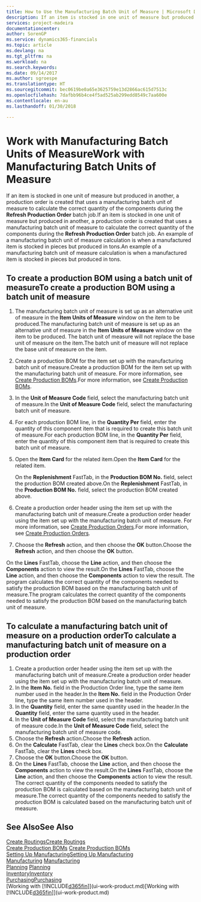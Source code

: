 ```yaml
---
title: How to Use the Manufacturing Batch Unit of Measure | Microsoft Docs
description: If an item is stocked in one unit of measure but produced in another, then the production order must be use a manufacturing batch unit of measure to calculate the correct quantity of components. An example of a manufacturing batch unit of measure calculation is when a manufactured item is stocked in pieces but produced in tons.
services: project-madeira
documentationcenter: 
author: SorenGP
ms.service: dynamics365-financials
ms.topic: article
ms.devlang: na
ms.tgt_pltfrm: na
ms.workload: na
ms.search.keywords: 
ms.date: 09/14/2017
ms.author: sgroespe
ms.translationtype: HT
ms.sourcegitcommit: bec0619be0a65e3625759e13d2866ac615d7513c
ms.openlocfilehash: 7dafbb96b4ce4f5ad525ab299edd8549c7aa600e
ms.contentlocale: en-au
ms.lasthandoff: 01/30/2018

---
```

# <a name="work-with-manufacturing-batch-units-of-measure"></a><span data-ttu-id="1d754-104">Work with Manufacturing Batch Units of Measure</span><span class="sxs-lookup"><span data-stu-id="1d754-104">Work with Manufacturing Batch Units of Measure</span></span>
<span data-ttu-id="1d754-105">If an item is stocked in one unit of measure but produced in another, a production order is created that uses a manufacturing batch unit of measure to calculate the correct quantity of the components during the **Refresh Production Order** batch job.</span><span class="sxs-lookup"><span data-stu-id="1d754-105">If an item is stocked in one unit of measure but produced in another, a production order is created that uses a manufacturing batch unit of measure to calculate the correct quantity of the components during the **Refresh Production Order** batch job.</span></span> <span data-ttu-id="1d754-106">An example of a manufacturing batch unit of measure calculation is when a manufactured item is stocked in pieces but produced in tons.</span><span class="sxs-lookup"><span data-stu-id="1d754-106">An example of a manufacturing batch unit of measure calculation is when a manufactured item is stocked in pieces but produced in tons.</span></span>  

## <a name="to-create-a-production-bom-using-a-batch-unit-of-measure"></a><span data-ttu-id="1d754-107">To create a production BOM using a batch unit of measure</span><span class="sxs-lookup"><span data-stu-id="1d754-107">To create a production BOM using a batch unit of measure</span></span>  
1.  <span data-ttu-id="1d754-108">The manufacturing batch unit of measure is set up as an alternative unit of measure in the **Item Units of Measure** window on the item to be produced.</span><span class="sxs-lookup"><span data-stu-id="1d754-108">The manufacturing batch unit of measure is set up as an alternative unit of measure in the **Item Units of Measure** window on the item to be produced.</span></span> <span data-ttu-id="1d754-109">The batch unit of measure will not replace the base unit of measure on the item.</span><span class="sxs-lookup"><span data-stu-id="1d754-109">The batch unit of measure will not replace the base unit of measure on the item.</span></span>  
2.  <span data-ttu-id="1d754-110">Create a production BOM for the item set up with the manufacturing batch unit of measure.</span><span class="sxs-lookup"><span data-stu-id="1d754-110">Create a production BOM for the item set up with the manufacturing batch unit of measure.</span></span> <span data-ttu-id="1d754-111">For more information, see [Create Production BOMs](production-how-to-create-production-boms.md).</span><span class="sxs-lookup"><span data-stu-id="1d754-111">For more information, see [Create Production BOMs](production-how-to-create-production-boms.md).</span></span>  
3.  <span data-ttu-id="1d754-112">In the **Unit of Measure Code** field, select the manufacturing batch unit of measure.</span><span class="sxs-lookup"><span data-stu-id="1d754-112">In the **Unit of Measure Code** field, select the manufacturing batch unit of measure.</span></span>  
4.  <span data-ttu-id="1d754-113">For each production BOM line, in the **Quantity Per** field, enter the quantity of this component item that is required to create this batch unit of measure.</span><span class="sxs-lookup"><span data-stu-id="1d754-113">For each production BOM line, in the **Quantity Per** field, enter the quantity of this component item that is required to create this batch unit of measure.</span></span>  
5.  <span data-ttu-id="1d754-114">Open the **Item Card** for the related item.</span><span class="sxs-lookup"><span data-stu-id="1d754-114">Open the **Item Card** for the related item.</span></span>  

    <span data-ttu-id="1d754-115">On the **Replenishment** FastTab, in the **Production BOM No.** field, select the production BOM created above.</span><span class="sxs-lookup"><span data-stu-id="1d754-115">On the **Replenishment** FastTab, in the **Production BOM No.** field, select the production BOM created above.</span></span>  
6.  <span data-ttu-id="1d754-116">Create a production order header using the item set up with the manufacturing batch unit of measure.</span><span class="sxs-lookup"><span data-stu-id="1d754-116">Create a production order header using the item set up with the manufacturing batch unit of measure.</span></span> <span data-ttu-id="1d754-117">For more information, see [Create Production Orders](production-how-to-create-production-orders.md).</span><span class="sxs-lookup"><span data-stu-id="1d754-117">For more information, see [Create Production Orders](production-how-to-create-production-orders.md).</span></span>  
7.  <span data-ttu-id="1d754-118">Choose the **Refresh** action, and then choose  the **OK** button.</span><span class="sxs-lookup"><span data-stu-id="1d754-118">Choose the **Refresh** action, and then choose  the **OK** button.</span></span>  

<span data-ttu-id="1d754-119">On the **Lines** FastTab, choose the **Line** action, and then choose the **Components** action to view the result.</span><span class="sxs-lookup"><span data-stu-id="1d754-119">On the **Lines** FastTab, choose the **Line** action, and then choose the **Components** action to view the result.</span></span> <span data-ttu-id="1d754-120">The program calculates the correct quantity of the components needed to satisfy the production BOM based on the manufacturing batch unit of measure.</span><span class="sxs-lookup"><span data-stu-id="1d754-120">The program calculates the correct quantity of the components needed to satisfy the production BOM based on the manufacturing batch unit of measure.</span></span>  

## <a name="to-calculate-a-manufacturing-batch-unit-of-measure-on-a-production-order"></a><span data-ttu-id="1d754-121">To calculate a manufacturing batch unit of measure on a production order</span><span class="sxs-lookup"><span data-stu-id="1d754-121">To calculate a manufacturing batch unit of measure on a production order</span></span>  
1.  <span data-ttu-id="1d754-122">Create a production order header using the item set up with the manufacturing batch unit of measure.</span><span class="sxs-lookup"><span data-stu-id="1d754-122">Create a production order header using the item set up with the manufacturing batch unit of measure.</span></span>  
2.  <span data-ttu-id="1d754-123">In the **Item No.** field in the Production Order line, type the same item number used in the header.</span><span class="sxs-lookup"><span data-stu-id="1d754-123">In the **Item No.** field in the Production Order line, type the same item number used in the header.</span></span>  
3.  <span data-ttu-id="1d754-124">In the **Quantity** field, enter the same quantity used in the header.</span><span class="sxs-lookup"><span data-stu-id="1d754-124">In the **Quantity** field, enter the same quantity used in the header.</span></span>  
4.  <span data-ttu-id="1d754-125">In the **Unit of Measure Code** field, select the manufacturing batch unit of measure code.</span><span class="sxs-lookup"><span data-stu-id="1d754-125">In the **Unit of Measure Code** field, select the manufacturing batch unit of measure code.</span></span>  
5.  <span data-ttu-id="1d754-126">Choose the **Refresh** action.</span><span class="sxs-lookup"><span data-stu-id="1d754-126">Choose the **Refresh** action.</span></span>
6.  <span data-ttu-id="1d754-127">On the **Calculate** FastTab, clear the **Lines** check box.</span><span class="sxs-lookup"><span data-stu-id="1d754-127">On the **Calculate** FastTab, clear the **Lines** check box.</span></span>  
7.  <span data-ttu-id="1d754-128">Choose the **OK** button.</span><span class="sxs-lookup"><span data-stu-id="1d754-128">Choose the **OK** button.</span></span>  
8.  <span data-ttu-id="1d754-129">On the **Lines** FastTab, choose the **Line** action, and then choose the **Components** action to view the result.</span><span class="sxs-lookup"><span data-stu-id="1d754-129">On the **Lines** FastTab, choose the **Line** action, and then choose the **Components** action to view the result.</span></span> <span data-ttu-id="1d754-130">The correct quantity of the components needed to satisfy the production BOM is calculated based on the manufacturing batch unit of measure.</span><span class="sxs-lookup"><span data-stu-id="1d754-130">The correct quantity of the components needed to satisfy the production BOM is calculated based on the manufacturing batch unit of measure.</span></span>  

## <a name="see-also"></a><span data-ttu-id="1d754-131">See Also</span><span class="sxs-lookup"><span data-stu-id="1d754-131">See Also</span></span>  
[<span data-ttu-id="1d754-132">Create Routings</span><span class="sxs-lookup"><span data-stu-id="1d754-132">Create Routings</span></span>](production-how-to-create-routings.md)  
<span data-ttu-id="1d754-133">[Create Production BOMs](production-how-to-create-production-boms.md)   </span><span class="sxs-lookup"><span data-stu-id="1d754-133">[Create Production BOMs](production-how-to-create-production-boms.md)   </span></span>  
[<span data-ttu-id="1d754-134">Setting Up Manufacturing</span><span class="sxs-lookup"><span data-stu-id="1d754-134">Setting Up Manufacturing</span></span>](production-configure-production-processes.md)  
<span data-ttu-id="1d754-135">[Manufacturing](production-manage-manufacturing.md)  </span><span class="sxs-lookup"><span data-stu-id="1d754-135">[Manufacturing](production-manage-manufacturing.md)  </span></span>  
<span data-ttu-id="1d754-136">[Planning](production-planning.md) </span><span class="sxs-lookup"><span data-stu-id="1d754-136">[Planning](production-planning.md) </span></span>  
[<span data-ttu-id="1d754-137">Inventory</span><span class="sxs-lookup"><span data-stu-id="1d754-137">Inventory</span></span>](inventory-manage-inventory.md)  
[<span data-ttu-id="1d754-138">Purchasing</span><span class="sxs-lookup"><span data-stu-id="1d754-138">Purchasing</span></span>](purchasing-manage-purchasing.md)  
<span data-ttu-id="1d754-139">[Working with [!INCLUDE[d365fin](includes/d365fin_md.md)]](ui-work-product.md)</span><span class="sxs-lookup"><span data-stu-id="1d754-139">[Working with [!INCLUDE[d365fin](includes/d365fin_md.md)]](ui-work-product.md)</span></span>  

